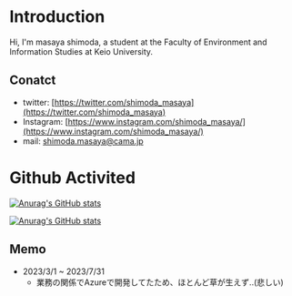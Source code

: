 # Introduction
Hi, I'm masaya shimoda, a student at the Faculty of Environment and Information Studies at Keio University.

## Conatct
- twitter: [https://twitter.com/shimoda_masaya](https://twitter.com/shimoda_masaya)
- Instagram: [https://www.instagram.com/shimoda_masaya/](https://www.instagram.com/shimoda_masaya/)
- mail: [shimoda.masaya@cama.jp](mailto:shimoda.masaya@cama.jp)

# Github Activited
[![Anurag's GitHub stats](https://github-readme-stats-git-main-anisakis.vercel.app/api/top-langs/?username=masaya80&theme=dark&layout=compact)](https://github.com/anuraghazra/github-readme-stats)

[![Anurag's GitHub stats](https://github-readme-stats-git-main-anisakis.vercel.app/api?username=masaya80&show_icons=true&theme=dark&count_private=true&line_height=40)](https://github.com/anuraghazra/github-readme-stats)


## Memo
- 2023/3/1 ~ 2023/7/31
  - 業務の関係でAzureで開発してたため、ほとんど草が生えず..(悲しい)
